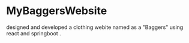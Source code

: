 # MyBaggersWebsite
designed and developed a clothing webite named as a "Baggers" using react and springboot .
